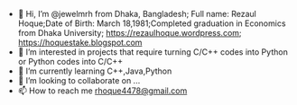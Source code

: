 - 👋 Hi, I’m @jewelmrh from Dhaka, Bangladesh; Full name: Rezaul Hoque;Date of Birth: March 18,1981;Completed graduation in Economics from Dhaka University;
https://rezaulhoque.wordpress.com;
https://hoquestake.blogspot.com
- 👀 I’m interested in projects that require turning C/C++ codes into Python or Python codes into C/C++ 
- 🌱 I’m currently learning C++,Java,Python
- 💞️ I’m looking to collaborate on ...
- 📫 How to reach me rhoque4478@gmail.com

<!---
jewelmrh/jewelmrh is a ✨ special ✨ repository because its `README.md` (this file) appears on your GitHub profile.
You can click the Preview link to take a look at your changes.
--->
